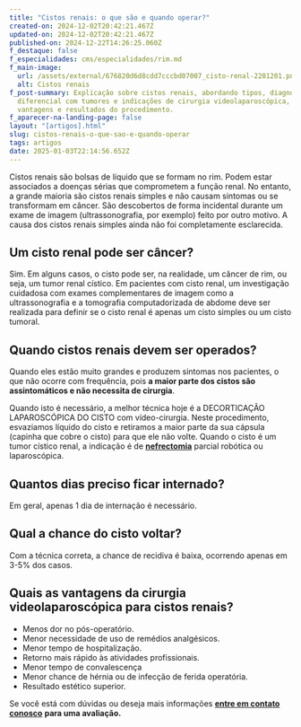 ```yaml
---
title: "Cistos renais: o que são e quando operar?"
created-on: 2024-12-02T20:42:21.467Z
updated-on: 2024-12-02T20:42:21.467Z
published-on: 2024-12-22T14:26:25.060Z
f_destaque: false
f_especialidades: cms/especialidades/rim.md
f_main-image:
  url: /assets/external/676820d6d8cdd7cccbd07007_cisto-renal-2201201.png
  alt: Cistos renais
f_post-summary: Explicação sobre cistos renais, abordando tipos, diagnóstico
  diferencial com tumores e indicações de cirurgia videolaparoscópica, incluindo
  vantagens e resultados do procedimento.
f_aparecer-na-landing-page: false
layout: "[artigos].html"
slug: cistos-renais-o-que-sao-e-quando-operar
tags: artigos
date: 2025-01-03T22:14:56.652Z
---
```

Cistos renais são bolsas de líquido que se formam no rim. Podem estar associados a doenças sérias que comprometem a função renal. No entanto, a grande maioria são cistos renais simples e não causam sintomas ou se transformam em câncer. São descobertos de forma incidental durante um exame de imagem (ultrassonografia, por exemplo) feito por outro motivo. A causa dos cistos renais simples ainda não foi completamente esclarecida.

## Um cisto renal pode ser câncer?

Sim. Em alguns casos, o cisto pode ser, na realidade, um câncer de rim, ou seja, um tumor renal cístico. Em pacientes com cisto renal, um investigação cuidadosa com exames complementares de imagem como a ultrassonografia e a tomografia computadorizada de abdome deve ser realizada para definir se o cisto renal é apenas um cisto simples ou um cisto tumoral.

## Quando cistos renais devem ser operados?

Quando eles estão muito grandes e produzem sintomas nos pacientes, o que não ocorre com frequência, pois **a maior parte dos cistos são assintomáticos e não necessita de cirurgia**.

Quando isto é necessário, a melhor técnica hoje é a DECORTICAÇÃO LAPAROSCÓPICA DO CISTO com vídeo-cirurgia. Neste procedimento, esvaziamos líquido do cisto e retiramos a maior parte da sua cápsula (capinha que cobre o cisto) para que ele não volte. Quando o cisto é um tumor cístico renal, a indicação é de **[nefrectomia](https://uroconsult.com.br/artigos/cirurgia-robotica-para-cancer-de-prostata-vantagens-e-desvantagens/)** parcial robótica ou laparoscópica.

## Quantos dias preciso ficar internado?

Em geral, apenas 1 dia de internação é necessário.

## Qual a chance do cisto voltar?

Com a técnica correta, a chance de recidiva é baixa, ocorrendo apenas em 3-5% dos casos.

## Quais as vantagens da cirurgia videolaparoscópica para cistos renais?

* Menos dor no pós-operatório.
* Menor necessidade de uso de remédios analgésicos.
* Menor tempo de hospitalização.
* Retorno mais rápido às atividades profissionais.
* Menor tempo de convalescença
* Menor chance de hérnia ou de infecção de ferida operatória.
* Resultado estético superior.

Se você está com dúvidas ou deseja mais informações  **[entre em contato conosco](https://api.whatsapp.com/send?phone=5592981270310)** **para uma avaliação.**